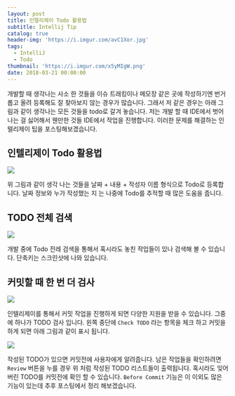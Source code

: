 ```yaml
---
layout: post
title: 인텔리제이 Todo 활용법
subtitle: Intellij Tip
catalog: true
header-img: 'https://i.imgur.com/avC1Xor.jpg'
tags:
  - IntelliJ
  - Todo
thumbnail: 'https://i.imgur.com/x5yMIgW.png'
date: 2018-03-21 00:00:00
---
```



개발할 때 생각나는 사소 한 것들을 이슈 트래킹이나 메모장 같은 곳에 작성하기엔 번거롭고 올려 등록해도 잘 찾아보지 않는 경우가 많습니다. 그래서 저 같은 경우는 아래 그림과 같이 생각나는 모든 것들을 todo로 갈겨 놓습니다. 저는 개발 할 때 IDE에서 벗어나는 걸 싫어해서 웬만한 것들 IDE에서 작업을 진행합니다. 이러한 문제를 해결하는 인텔리제이 팁을 포스팅해보겠습니다.

## 인텔리제이 Todo 활용법
![](https://i.imgur.com/74N8oYR.png)

위 그림과 같이 생각 나는 것들을 날짜 + 내용 + 작성자 이름 형식으로 Todo로 등록합니다. 날짜 정보와 누가 작성했는 지 는 나중에 Todo를 추적할 때 많은 도움을 줍니다.


## TODO 전체 검색

![](https://i.imgur.com/AgvhG70.png)

개발 중에 Todo 전레 검색을 통해서 혹시라도 놓친 작업들이 있나 검색해 볼 수 있습니다. 단축키는 스크린샷에 나와 있습니다.

## 커밋할 때 한 번 더 검사

![](https://i.imgur.com/ZTW8jIq.png)

인텔리제이를 통해서 커밋 작업을 진행하게 되면 다양한 지원을 받을 수 있습니다. 그중에 하나가 TODO 검사 입니다. 왼쪽 중단에 `Check TODO` 라는 항목을 체크 하고 커밋을 하게 되면 아래 그림과 같이 표시 됩니다.

![](https://i.imgur.com/x5yMIgW.png)

작성된 TODO가 있으면 커밋전에 사용자에게 알려줍니다. 남은 작업들을 확인하려면 `Review` 버튼을 누를 경우 위 처럼 작성된 TODO 리스트들이 출력됩니다. 혹시라도 잊어 버린 TODO를 커밋전에 확인 할 수 있습니다. `Before Commit` 기능은 이 이외도 많은 기능이 있는데 추후 포스팅에서 정리 해보겠습니다.
















